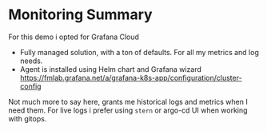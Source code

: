 # Monitoring Summary

For this demo i opted for Grafana Cloud

  - Fully managed solution, with a ton of defaults. For all my metrics and log needs.
  - Agent is installed using Helm chart and Grafana wizard https://fmlab.grafana.net/a/grafana-k8s-app/configuration/cluster-config

Not much more to say here, grants me historical logs and metrics when I need them. For live logs i prefer using `stern` or argo-cd UI when working with gitops.
